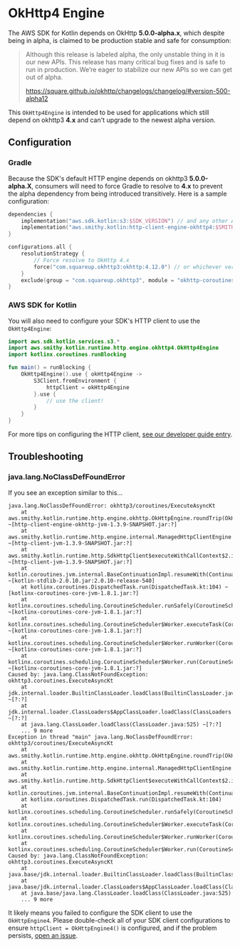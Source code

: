# OkHttp4 Engine

The AWS SDK for Kotlin depends on OkHttp **5.0.0-alpha.x**, which despite being in alpha, is claimed to be production stable and safe for consumption:

> Although this release is labeled alpha, the only unstable thing in it is our new APIs. 
> This release has many critical bug fixes and is safe to run in production. 
> We’re eager to stabilize our new APIs so we can get out of alpha.
> 
> https://square.github.io/okhttp/changelogs/changelog/#version-500-alpha12

This `OkHttp4Engine` is intended to be used for applications which still depend on okhttp3 **4.x** and can't upgrade to the newest alpha version.

## Configuration

### Gradle
Because the SDK's default HTTP engine depends on okhttp3 **5.0.0-alpha.X**, consumers will need to force Gradle to resolve to **4.x** to prevent the alpha dependency from being introduced transitively. Here is a sample configuration:
```kts
dependencies {
    implementation("aws.sdk.kotlin:s3:$SDK_VERSION") // and any other AWS SDK clients... 
    implementation("aws.smithy.kotlin:http-client-engine-okhttp4:$SMITHY_KOTLIN_VERSION") // depend on OkHttp4Engine
}

configurations.all {
    resolutionStrategy {
        // Force resolve to OkHttp 4.x
        force("com.squareup.okhttp3:okhttp:4.12.0") // or whichever version you are using... 
    }
    exclude(group = "com.squareup.okhttp3", module = "okhttp-coroutines") // Exclude dependency on okhttp-coroutines, which is introduced in 5.0.0-alpha.X 
}
```

### AWS SDK for Kotlin
You will also need to configure your SDK's HTTP client to use the `OkHttp4Engine`:
```kt
import aws.sdk.kotlin.services.s3.*
import aws.smithy.kotlin.runtime.http.engine.okhttp4.OkHttp4Engine
import kotlinx.coroutines.runBlocking

fun main() = runBlocking {
    OkHttp4Engine().use { okHttp4Engine ->
        S3Client.fromEnvironment {
            httpClient = okHttp4Engine
        }.use {
            // use the client!
        }
    }
}
```

For more tips on configuring the HTTP client, [see our developer guide entry](https://docs.aws.amazon.com/sdk-for-kotlin/latest/developer-guide/http-client-config.html).

## Troubleshooting

### java.lang.NoClassDefFoundError
If you see an exception similar to this...
```
java.lang.NoClassDefFoundError: okhttp3/coroutines/ExecuteAsyncKt
	at aws.smithy.kotlin.runtime.http.engine.okhttp.OkHttpEngine.roundTrip(OkHttpEngine.kt:56) ~[http-client-engine-okhttp-jvm-1.3.9-SNAPSHOT.jar:?]
	at aws.smithy.kotlin.runtime.http.engine.internal.ManagedHttpClientEngine.roundTrip(ManagedHttpClientEngine.kt) ~[http-client-jvm-1.3.9-SNAPSHOT.jar:?]
	at aws.smithy.kotlin.runtime.http.SdkHttpClient$executeWithCallContext$2.invokeSuspend(SdkHttpClient.kt:44) ~[http-client-jvm-1.3.9-SNAPSHOT.jar:?]
	at kotlin.coroutines.jvm.internal.BaseContinuationImpl.resumeWith(ContinuationImpl.kt:33) ~[kotlin-stdlib-2.0.10.jar:2.0.10-release-540]
	at kotlinx.coroutines.DispatchedTask.run(DispatchedTask.kt:104) ~[kotlinx-coroutines-core-jvm-1.8.1.jar:?]
	at kotlinx.coroutines.scheduling.CoroutineScheduler.runSafely(CoroutineScheduler.kt:584) ~[kotlinx-coroutines-core-jvm-1.8.1.jar:?]
	at kotlinx.coroutines.scheduling.CoroutineScheduler$Worker.executeTask(CoroutineScheduler.kt:811) ~[kotlinx-coroutines-core-jvm-1.8.1.jar:?]
	at kotlinx.coroutines.scheduling.CoroutineScheduler$Worker.runWorker(CoroutineScheduler.kt:715) ~[kotlinx-coroutines-core-jvm-1.8.1.jar:?]
	at kotlinx.coroutines.scheduling.CoroutineScheduler$Worker.run(CoroutineScheduler.kt:702) ~[kotlinx-coroutines-core-jvm-1.8.1.jar:?]
Caused by: java.lang.ClassNotFoundException: okhttp3.coroutines.ExecuteAsyncKt
	at jdk.internal.loader.BuiltinClassLoader.loadClass(BuiltinClassLoader.java:641) ~[?:?]
	at jdk.internal.loader.ClassLoaders$AppClassLoader.loadClass(ClassLoaders.java:188) ~[?:?]
	at java.lang.ClassLoader.loadClass(ClassLoader.java:525) ~[?:?]
	... 9 more
Exception in thread "main" java.lang.NoClassDefFoundError: okhttp3/coroutines/ExecuteAsyncKt
	at aws.smithy.kotlin.runtime.http.engine.okhttp.OkHttpEngine.roundTrip(OkHttpEngine.kt:56)
	at aws.smithy.kotlin.runtime.http.engine.internal.ManagedHttpClientEngine.roundTrip(ManagedHttpClientEngine.kt)
	at aws.smithy.kotlin.runtime.http.SdkHttpClient$executeWithCallContext$2.invokeSuspend(SdkHttpClient.kt:44)
	at kotlin.coroutines.jvm.internal.BaseContinuationImpl.resumeWith(ContinuationImpl.kt:33)
	at kotlinx.coroutines.DispatchedTask.run(DispatchedTask.kt:104)
	at kotlinx.coroutines.scheduling.CoroutineScheduler.runSafely(CoroutineScheduler.kt:584)
	at kotlinx.coroutines.scheduling.CoroutineScheduler$Worker.executeTask(CoroutineScheduler.kt:811)
	at kotlinx.coroutines.scheduling.CoroutineScheduler$Worker.runWorker(CoroutineScheduler.kt:715)
	at kotlinx.coroutines.scheduling.CoroutineScheduler$Worker.run(CoroutineScheduler.kt:702)
Caused by: java.lang.ClassNotFoundException: okhttp3.coroutines.ExecuteAsyncKt
	at java.base/jdk.internal.loader.BuiltinClassLoader.loadClass(BuiltinClassLoader.java:641)
	at java.base/jdk.internal.loader.ClassLoaders$AppClassLoader.loadClass(ClassLoaders.java:188)
	at java.base/java.lang.ClassLoader.loadClass(ClassLoader.java:525)
	... 9 more
```

It likely means you failed to configure the SDK client to use the `OkHttpEngine4`. 
Please double-check all of your SDK client configurations to ensure `httpClient = OkHttpEngine4()` is configured,
and if the problem persists, [open an issue](https://github.com/smithy-lang/smithy-kotlin/issues/new/choose).